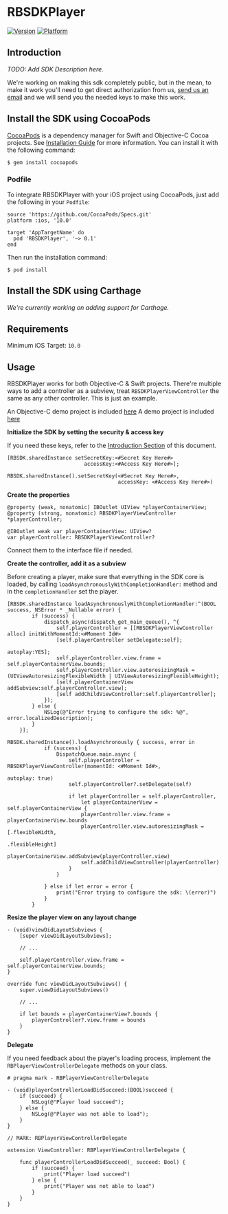 # RBSDKPlayer

[![Version](https://img.shields.io/badge/pod-v0.1.0-blue.svg)](https://cocoapods.org/pods/RBSDKPlayer)
[![Platform](https://img.shields.io/badge/platform-iOS-lightgrey.svg)](https://cocoapods.org/pods/RBSDKPlayer)

## Introduction
_TODO: Add SDK Description here._

We're working on making this sdk completely public, but in the mean, to make it work you'll need to get direct authorization from us, [send us an email](mailto:benjamin@rhinobird.tv) and we will send you the needed keys to make this work.

## Install the SDK using CocoaPods
[CocoaPods](http://cocoapods.org) is a dependency manager for Swift and Objective-C Cocoa projects. See [Installation Guide](https://cocoapods.org/#install) for more information. You can install it with the following command:

```
$ gem install cocoapods
```

### Podfile
To integrate RBSDKPlayer with your iOS project using CocoaPods, just add the following in your `Podfile`:

```
source 'https://github.com/CocoaPods/Specs.git'
platform :ios, '10.0'

target 'AppTargetName' do
  pod 'RBSDKPlayer', '~> 0.1'
end
```

Then run the installation command:

```
$ pod install
```

## Install the SDK using Carthage
_We're currently working on adding support for Carthage._

## Requirements

Minimum iOS Target: `10.0`

## Usage

RBSDKPlayer works for both Objective-C & Swift projects. There're multiple ways to add a controller as a subview, treat `RBSDKPlayerViewController` the same as any other controller. This is just an example.

An Objective-C demo project is included [here](tree/master/sdkdemo-objc)
A demo project is included [here](tree/master/sdkdemo-swift)

**Initialize the SDK by setting the security & access key**

If you need these keys, refer to the [Introduction Section](#introduction) of this document.

```
[RBSDK.sharedInstance setSecretKey:<#Secret Key Here#>
                         accessKey:<#Access Key Here#>];
```
```
RBSDK.sharedInstance().setSecretKey(<#Secret Key Here#>,
                                    accessKey: <#Access Key Here#>)
```

**Create the properties**

```
@property (weak, nonatomic) IBOutlet UIView *playerContainerView;
@property (strong, nonatomic) RBSDKPlayerViewController *playerController;
```
```
@IBOutlet weak var playerContainerView: UIView?
var playerController: RBSDKPlayerViewController?
```
Connect them to the interface file if needed.

**Create the controller, add it as a subview**

Before creating a player, make sure that everything in the SDK core is loaded, by calling `loadAsynchronouslyWithCompletionHandler:` method and in the `completionHandler` set the player.
```
[RBSDK.sharedInstance loadAsynchronouslyWithCompletionHandler:^(BOOL success, NSError * _Nullable error) {
        if (success) {
            dispatch_async(dispatch_get_main_queue(), ^{
                self.playerController = [[RBSDKPlayerViewController alloc] initWithMomentId:<#Moment Id#>
                [self.playerController setDelegate:self];
                                                                                   autoplay:YES];
                self.playerController.view.frame = self.playerContainerView.bounds;
                self.playerController.view.autoresizingMask = (UIViewAutoresizingFlexibleWidth | UIViewAutoresizingFlexibleHeight);
                [self.playerContainerView addSubview:self.playerController.view];
                [self addChildViewController:self.playerController];
            });
        } else {
            NSLog(@"Error trying to configure the sdk: %@", error.localizedDescription);
        }
    }];
```
```
RBSDK.sharedInstance().loadAsynchronously { success, error in
            if (success) {
                DispatchQueue.main.async {
                    self.playerController = RBSDKPlayerViewController(momentId: <#Moment Id#>,
                                                                      autoplay: true)
                    self.playerController?.setDelegate(self)

                    if let playerController = self.playerController,
                        let playerContainerView = self.playerContainerView {
                        playerController.view.frame = playerContainerView.bounds
                        playerController.view.autoresizingMask = [.flexibleWidth,
                                                                  .flexibleHeight]
                        playerContainerView.addSubview(playerController.view)
                        self.addChildViewController(playerController)
                    }
                }

            } else if let error = error {
                print("Error trying to configure the sdk: \(error)")
            }
        }
```

**Resize the player view on any layout change**
```
- (void)viewDidLayoutSubviews {
    [super viewDidLayoutSubviews];

    // ...

    self.playerController.view.frame = self.playerContainerView.bounds;
}
```
```
override func viewDidLayoutSubviews() {
    super.viewDidLayoutSubviews()

    // ...

    if let bounds = playerContainerView?.bounds {
        playerController?.view.frame = bounds
    }
}
```

**Delegate**

If you need feedback about the player's loading process, implement the `RBPlayerViewControllerDelegate` methods on your class.

```
# pragma mark - RBPlayerViewControllerDelegate

- (void)playerControllerLoadDidSucceed:(BOOL)succeed {
    if (succeed) {
        NSLog(@"Player load succeed");
    } else {
        NSLog(@"Player was not able to load");
    }
}
```
```
// MARK: RBPlayerViewControllerDelegate

extension ViewController: RBPlayerViewControllerDelegate {

    func playerControllerLoadDidSucceed(_ succeed: Bool) {
        if (succeed) {
            print("Player load succeed")
        } else {
            print("Player was not able to load")
        }
    }
}
```
